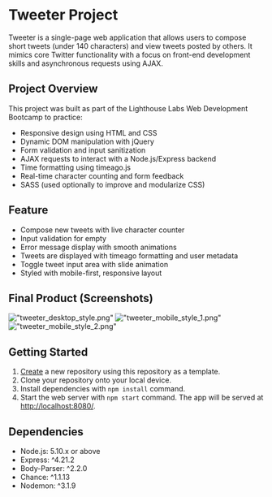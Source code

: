 # Tweeter Project

Tweeter is a single-page web application that allows users to compose short tweets (under 140 characters) and view tweets posted by others. It mimics core Twitter functionality with a focus on front-end development skills and asynchronous requests using AJAX.

## Project Overview
This project was built as part of the Lighthouse Labs Web Development Bootcamp to practice:
- Responsive design using HTML and CSS
- Dynamic DOM manipulation with jQuery
- Form validation and input sanitization
- AJAX requests to interact with a Node.js/Express backend
- Time formatting using timeago.js
- Real-time character counting and form feedback
- SASS (used optionally to improve and modularize CSS)

## Feature
- Compose new tweets with live character counter
- Input validation for empty
- Error message display with smooth animations
- Tweets are displayed with timeago formatting and user metadata
- Toggle tweet input area with slide animation
- Styled with mobile-first, responsive layout

## Final Product (Screenshots)
!["tweeter_desktop_style.png"](https://github.com/chisu-kawahara/tweeter/master/public/images/tweeter_desktop_style.png)
!["tweeter_mobile_style_1.png"](https://github.com/chisu-kawahara/tweeter/master/public/images/tweeter_mobile_style_1.png)
!["tweeter_mobile_style_2.png"](https://github.com/chisu-kawahara/tweeter/master/public/images/tweeter_mobile_style_2.png)


## Getting Started
1. [Create](https://docs.github.com/en/repositories/creating-and-managing-repositories/creating-a-repository-from-a-template) a new repository using this repository as a template.
2. Clone your repository onto your local device.
3. Install dependencies with `npm install` command.
3. Start the web server with `npm start` command. The app will be served at <http://localhost:8080/>.

## Dependencies
- Node.js: 5.10.x or above
- Express: ^4.21.2
- Body-Parser: ^2.2.0
- Chance: ^1.1.13
- Nodemon: ^3.1.9
